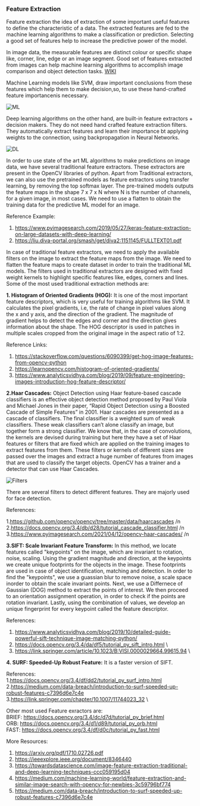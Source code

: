 ### Feature Extraction

Feature extraction the idea of extraction of some important useful features to define the characteristic of a data. The extracted features are fed to the machine learning algorithms to make a classification or prediction. Selecting a good set of features help to increase the predictive power of the model.

In image data, the measurable features are distinct colour or specific shape like, corner, line, edge or an image segment. Good set of features extracted from images can help machine learning algorithms to accomplish image comparison and object detection tasks. [WIKI](https://en.wikipedia.org/wiki/Feature_(computer_vision)#Extraction)

Machine Learning models like SVM, draw important conclusions from these features which help them to make decision,so, to use these hand-crafted feature importancenis necessary.

![ML](https://miro.medium.com/max/700/0*SVNmDa8IGVle0ue9.png)

Deep learning algorithms on the other hand, are built-in feature extractors + decision makers. They do not need hand crafted feature extraction filters. They automatically extract features and learn their importance bt applying weights to the connection, using backpropagation in Neural Networks.

![DL](https://miro.medium.com/max/700/0*LYa9apx25QSsRgj5.png)

In order to use state of the art ML algorithms to make predictions on image data, we have several traditional feature extractors. These extractors are present in the OpenCV libraries of python. Apart from Traditional extractors, we can also use the pretrained models as feature extractors using transfer learning, by removing the top softmax layer. The pre-trained models outputs the feature maps in the shape 7 x 7 x N where N is the number of channels, for a given image, in most cases. We need to use a flatten to obtain the training data for the predictive ML model for an image.

Reference Example:
1. https://www.pyimagesearch.com/2019/05/27/keras-feature-extraction-on-large-datasets-with-deep-learning/
2. https://liu.diva-portal.org/smash/get/diva2:1151145/FULLTEXT01.pdf

In case of traditional feature extractors, we need to apply the available filters on the image to extract the feature maps from the image. We need to flatten the feature maps to create dataset in order to train the traditional ML models. The filters used in traditional extractors are designed with fixed weight kernels to highlight specific features like, edges, corners and lines. Some of the most used traditional extraction methods are: 

**1. Histogram of Oriented Gradients (HOG):** It is one of the most important feature descriptors, which is very useful for training algorithms like SVM. It calculates the pixel gradients, i.e, the rate of change in pixel values along the x and y axis, and the direction of the gradient. The magnitude of gradient helps to detect the edges and corner and the direction gives information about the shape. The HOG descriptor is used in patches in multiple scales cropped from the original image in the aspect ratio of 1:2.

Reference Links: 
1. https://stackoverflow.com/questions/6090399/get-hog-image-features-from-opencv-python
2. https://learnopencv.com/histogram-of-oriented-gradients/
3. https://www.analyticsvidhya.com/blog/2019/09/feature-engineering-images-introduction-hog-feature-descriptor/

**2.Haar Cascades:** Object Detection using Haar feature-based cascade classifiers is an effective object detection method proposed by Paul Viola and Michael Jones in their paper, “Rapid Object Detection using a Boosted Cascade of Simple Features” in 2001. Haar cascades are presented as a cascade of classifiers. The final classifier is a weighted sum of weak classifiers. These weak classifiers can’t alone classify an image, but together form a strong classifier. We know that, in the case of convolutions, the kernels are devised during training but here they have a set of Haar features or filters that are fixed which are applied on the training images to extract features from them. These filters or kernels of different sizes are passed over the images and extract a huge number of features from images that are used to classify the target objects. OpenCV has a trainer and a detector that can use Haar Cascades. 

![Filters](https://miro.medium.com/max/489/1*AeAYGJkO_tNhjhI0ajFwTQ.png)

There are several filters to detect different features. They are majorly used for face detection.

References:

1.https://github.com/opencv/opencv/tree/master/data/haarcascades  /n
2.https://docs.opencv.org/3.4/db/d28/tutorial_cascade_classifier.html  /n
3.https://www.pyimagesearch.com/2021/04/12/opencv-haar-cascades/   /n

**3.SIFT: Scale Invariant Feature Transform:** In this method, we locate features called "keypoints" on the image, which are invariant to rotation, noise, scaling. Using the gradient magnitude and direction, at the keypoints we create unique footprints for the objects in the image. These footprints are used in case of object identification, matching and detection. In order to find the "keypoints", we use a guassian blur to remove noise, a scale space inorder to obtain the scale invariant points. Next, we use a Differnece of Gaussian (DOG) method to extract the points of interest. We then proceed to an orientation assignment operation, in order to check if the points are rotation invariant. Lastly, using the combination of values, we develop an unique fingerprint for every keypoint called the feature descriptor.

References: 
1. https://www.analyticsvidhya.com/blog/2019/10/detailed-guide-powerful-sift-technique-image-matching-python/
2. https://docs.opencv.org/3.4/da/df5/tutorial_py_sift_intro.html \
3. https://link.springer.com/article/10.1023/B:VISI.0000029664.99615.94 \


**4. SURF: Speeded-Up Robust Feature:** It is a faster version of SIFT.

References: \
1.https://docs.opencv.org/3.4/df/dd2/tutorial_py_surf_intro.html \
2.https://medium.com/data-breach/introduction-to-surf-speeded-up-robust-features-c7396d6e7c4e \
3.https://link.springer.com/chapter/10.1007/11744023_32 \

Other most used Feature exractors are: \
BRIEF: https://docs.opencv.org/3.4/dc/d7d/tutorial_py_brief.html \
ORB: https://docs.opencv.org/3.4/d1/d89/tutorial_py_orb.html \
FAST: https://docs.opencv.org/3.4/df/d0c/tutorial_py_fast.html 

More Resources:

1. https://arxiv.org/pdf/1710.02726.pdf
2. https://ieeexplore.ieee.org/document/8346440
3. https://towardsdatascience.com/image-feature-extraction-traditional-and-deep-learning-techniques-ccc059195d04
4. https://medium.com/machine-learning-world/feature-extraction-and-similar-image-search-with-opencv-for-newbies-3c59796bf774
5. https://medium.com/data-breach/introduction-to-surf-speeded-up-robust-features-c7396d6e7c4e










